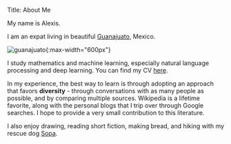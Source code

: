 Title: About Me

My name is Alexis.

I am an expat living in beautiful [Guanajuato](https://en.wikipedia.org/wiki/Guanajuato_City), Mexico. 

![guanajuato]({filename}/images/guanajuato.jpg){:max-width="600px"}

<!---
Until recently, I was a graduate student in computer science at Brown University.  I have also studied (applied) mathematics for a very long time.  You can read more about my academic and career background through my [LinkedIn](https://www.linkedin.com/in/alexis-cook-a6127753) page.  My CV can be found [here]({filename}/pdfs/CV.pdf).
-->

I study mathematics and machine learning, especially natural language processing and deep learning.  You can find my CV [here]({filename}/pdfs/CV.pdf).

<!---
I have strong interests in machine learning and computer vision.  I intend to use this blog primarily to refresh my memory of topics in these areas.  I will occasionally post about new topics. 
-->

In my experience, the best way to learn is through adopting an approach that favors __diversity__ - through conversations with as many people as possible, and by comparing multiple sources.  Wikipedia is a lifetime favorite, along with the personal blogs that I trip over through Google searches.  I hope to provide a very small contribution to this literature.

<!---

Since 2008, I have been talking to myself, out loud, and _generally not in public_, about academic concepts in order to deepen my knowledge.  It's weird, I'm sure, but [it works](http://www.apa.org/science/about/psa/2016/03/explaining-yourself.aspx)!  I think it's important to tell the full story, and to explain the intuition and motivation behind concepts, especially those of a mathematical nature.  Where appropriate, I try to do just that.  

To that end, the intended audience of this blog is currently: **_Me_**.  That might change in the future, but for now, these are my personal notes that I hope you are able to find useful!  I love Python, IPython notebooks, and visualizations.  I am a visual learner, and hopefully, you are, too! 

-->

I also enjoy drawing, reading short fiction, making bread, and hiking with my rescue dog [Sopa](https://www.instagram.com/p/BJRUrzjgJ7k/?taken-by=alexis_nubet).

<!---
I also like to draw.  Some of my artwork can be found below :).

![drawing]({filename}/images/drawing1.jpg){:height="300px" width="300px"}
![drawing]({filename}/images/drawing2.jpg){:height="300px" width="300px"}
-->
